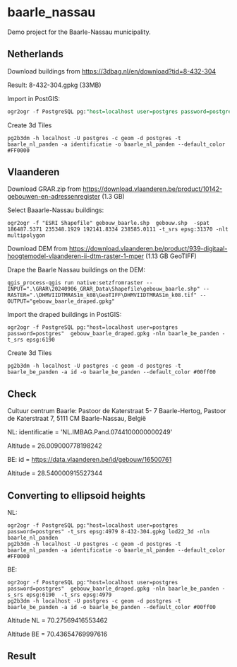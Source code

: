 # baarle_nassau

Demo project for the Baarle-Nassau municipality.

## Netherlands

Download buildings from https://3dbag.nl/en/download?tid=8-432-304

Result:  8-432-304.gpkg (33MB)

Import in PostGIS:

```sql
ogr2ogr -f PostgreSQL pg:"host=localhost user=postgres password=postgres" -t_srs epsg:7415 8-432-304.gpkg lod22_3d -nln baarle_nl_panden
```

Create 3d Tiles

```shell
pg2b3dm -h localhost -U postgres -c geom -d postgres -t baarle_nl_panden -a identificatie -o baarle_nl_panden --default_color #FF0000
```

## Vlaanderen

Download GRAR.zip from https://download.vlaanderen.be/product/10142-gebouwen-en-adressenregister (1.3 GB)

Select Baaarle-Nassau buildings:

```shell
ogr2ogr -f "ESRI Shapefile" gebouw_baarle.shp  gebouw.shp  -spat 186487.5371 235348.1929 192141.8334 238585.0111 -t_srs epsg:31370 -nlt multipolygon
```

Download DEM from https://download.vlaanderen.be/product/939-digitaal-hoogtemodel-vlaanderen-ii-dtm-raster-1-mper (1.13 GB GeoTIFF)

Drape the Baarle Nassau buildings on the DEM: 

```shell
qgis_process-qgis run native:setzfromraster --INPUT=".\GRAR\20240906_GRAR_Data\Shapefile\gebouw_baarle.shp" --RASTER=".\DHMVIIDTMRAS1m_k08\GeoTIFF\DHMVIIDTMRAS1m_k08.tif" --OUTPUT="gebouw_baarle_draped.gpkg"
```

Import the draped buildings in PostGIS:

```shell
ogr2ogr -f PostgreSQL pg:"host=localhost user=postgres password=postgres"  gebouw_baarle_draped.gpkg -nln baarle_be_panden -t_srs epsg:6190 
```

Create 3d Tiles

```shell
pg2b3dm -h localhost -U postgres -c geom -d postgres -t baarle_be_panden -a id -o baarle_be_panden --default_color #00ff00
```

## Check

Cultuur centrum Baarle: Pastoor de Katerstraat 5- 7 Baarle-Hertog, Pastoor de Katerstraat 7, 5111 CM Baarle-Nassau, België

NL: identificatie = 'NL.IMBAG.Pand.0744100000000249'

Altitude = 26.009000778198242

BE: id = https://data.vlaanderen.be/id/gebouw/16500761

Altitude = 28.540000915527344

## Converting to ellipsoid heights

NL:

```shell
ogr2ogr -f PostgreSQL pg:"host=localhost user=postgres password=postgres" -t_srs epsg:4979 8-432-304.gpkg lod22_3d -nln baarle_nl_panden
pg2b3dm -h localhost -U postgres -c geom -d postgres -t baarle_nl_panden -a identificatie -o baarle_nl_panden --default_color #FF0000
```

BE:
```shell
ogr2ogr -f PostgreSQL pg:"host=localhost user=postgres password=postgres"  gebouw_baarle_draped.gpkg -nln baarle_be_panden -s_srs epsg:6190  -t_srs epsg:4979 
pg2b3dm -h localhost -U postgres -c geom -d postgres -t baarle_be_panden -a id -o baarle_be_panden --default_color #00ff00
```

Altitude NL = 70.27569416553462

Altitude BE = 70.43654769997616

## Result
